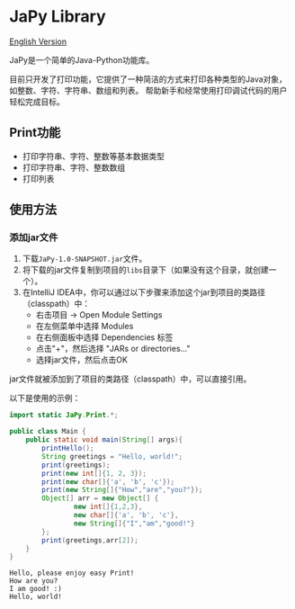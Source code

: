 # JaPy Library
[English Version](README.md)

JaPy是一个简单的Java-Python功能库。

目前只开发了打印功能，它提供了一种简洁的方式来打印各种类型的Java对象，如整数、字符、字符串、数组和列表。
帮助新手和经常使用打印调试代码的用户轻松完成目标。
## Print功能

- 打印字符串、字符、整数等基本数据类型
- 打印字符串、字符、整数数组
- 打印列表

## 使用方法

### 添加jar文件

1. 下载`JaPy-1.0-SNAPSHOT.jar`文件。
2. 将下载的jar文件复制到项目的`libs`目录下（如果没有这个目录，就创建一个）。
3. 在IntelliJ IDEA中，你可以通过以下步骤来添加这个jar到项目的类路径（classpath）中：
    - 右击项目 -> Open Module Settings
    - 在左侧菜单中选择 Modules
    - 在右侧面板中选择 Dependencies 标签
    - 点击"+"，然后选择 "JARs or directories..."
    - 选择jar文件，然后点击OK

jar文件就被添加到了项目的类路径（classpath）中，可以直接引用。

以下是使用的示例：

```java
import static JaPy.Print.*;

public class Main {
    public static void main(String[] args){
        printHello();
        String greetings = "Hello, world!";
        print(greetings);
        print(new int[]{1, 2, 3});
        print(new char[]{'a', 'b', 'c'});
        print(new String[]{"How","are","you?"});
        Object[] arr = new Object[] {
                new int[]{1,2,3},
                new char[]{'a', 'b', 'c'},
                new String[]{"I","am","good!"}
        };
        print(greetings,arr[2]);
    }
}

```
```
Hello, please enjoy easy Print!
How are you? 
I am good! :) 
Hello, world! 
```
